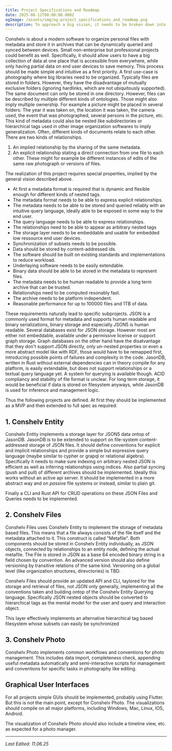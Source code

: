 ```yaml
---
title: Project Specifications and Roadmap
date: 2025-06-11T00:00:00.000Z
ogImage: /assets/img/og-project_specifications_and_roadmap.png
description: To approach a big vision, it needs to be broken down into smaller, well defined pieces. This post defines a roadmap containing specifications for sub projects with the preliminary names "Conshelv Entity", "Conshelv Files" and "Conshelv Photo".
---
```


Conshelv is about a modern software to organize personal files with metadata and store it in archives that can be dynamically queried and synced between devices. Small non-enterprise but professional projects could benefit as well.
Specifically, it should allow users to have a big collection of data at one place that is accessible from everywhere, while only having partial data on end user devices to save memory. This process should be made simple and intuitive as a first priority.
A first use-case is photography where big libraries need to be organized.
Typically files are stored in folders. However, they have the disadvantage of mutually exclusive folders (ignoring hardlinks, which are not ubiquitously supported). The same document can only be stored in one directory. However, files can be described by multiple different kinds of ontologies. Those might also imply multiple ownership. For example a picture might be placed in several folders: The year it was taken on, the location it was taken, the camera used, the event that was photographed, several persons in the picture, etc. This kind of metadata could also be nested like subdirectories or hierarchical tags used in other image organization softwares to imply generalization.
Often, different kinds of documents relate to each other. There are two kinds of relationships.
1. An implied relationship by the sharing of the same metadata.
2. An explicit relationship stating a direct connection from one file to each other. These might for example be different instances of edits of the same raw photograph or versions of files.

The realization of this project requires special properties, implied by the general vision described above.
 - At first a metadata format is required that is dynamic and flexible enough for different kinds of nested tags.
 - The metadata format needs to be able to express explicit relationships.
 - The metadata needs to be able to be stored and queried reliably with an intuitive query language, ideally able to be exposed in some way to the end user.
 - The query language needs to be able to express relationships.
 - The relationships need to be able to appear as arbitrary nested tags
 - The storage layer needs to be embeddable and usable for embedded low ressource end user devices.
 - Synchronization of subsets needs to be possible.
 - Data should be stored by content-addressed ids.
 - The software should be built on existing standards and implementations to reduce workload.
 - Underlaying software needs to be easily extendable.
 - Binary data should be able to be stored in the metadata to represent files.
 - The metadata needs to be human readable to provide a long term archive that can be trusted.
 - Relationships need to be computed resonably fast.
 - The archive needs to be platform independent.
 - Reasonable performance for up to 100000 files and 1TB of data.

These requirements naturally lead to specific subprojects. JSON is a commonly used format for metadata and supports human readable and binary serializations, binary storage and especially JSON5 is human readable. Several databases exist for JSON storage. However most are either not embeddable, available under a permissive license or support graph storage. Graph databases on the other hand have the disatvantage that they don't support JSON directly, only un-nested properties or even a more abstract model like with RDF, those would have to be remapped first, introducing possible points of failures and complexity in the code.
JasonDB, written in Rust without external dependencies can in theory compile for any platform, is easily extendable, but does not support relationships or a textual query language yet. A system for querying is available though. ACID compliancy and stability of file format is unclear. For long term storage, it would be beneficial if data is stored on filesystem anyways, while JasonDB is used for inference and management logic.

Thus the following projects are defined. At first they should be implemented as a MVP and then extended to full spec as required:

## 1. Conshelv Entity

Conshelv Entity implements a storage layer for JSON5 data ontop of JasonDB. JasonDB is to be extended to support on file-system content-addressed storage of JSON files. It should define conventions for explicit and implicit relationships and provide a simple but expressive query language (maybe similar to cypher or grapql or relational algebra). Specifically it needs to make sure indexing on arbitrary nested JSON is efficient as well as inferring relationships using indices. Also partial syncing (push and pull) of different archives should be implemented. Ideally this works without an active api server. It should be implemented in a more abstract way and on _passive_ file systems or instead, similar to plain git.

Finally a CLI and Rust API for CRUD operations on these JSON Files and Queries needs to be implemented.

## 2. Conshelv Files

Conshelv Files uses Conshelv Entity to implement the storage of metadata based files. This means that a file always consists of the file itself and the metadata attached to it. This construct is called "Metafile". Both components should be stored in Conshelv Entity individually, as JSON objects, connected by relationships to an entity node, defining the actual metafile. The File is stored in JSON as a base 64 encoded binary string in a field chosen by convention. An advanced version should also define versioning by transitive relations of the same kind. Versioning on a global level (like organization structures, direvctories) is TBD.

Conshelv Files should provide an updated API and CLI, taylored for the storage and retrieval of files, not JSON only generally, implementing all the conventions taken and building ontop of the Conshelv Entity Querying language. Specifically JSON nested objects should be converted to hierarchical tags as the mental model for the user and query and interaction object.

This layer effectively implements an alternative hierarchical tag based filesystem whose subsets can easily be synchronized

## 3. Conshelv Photo

Conshelv Photo implements common workflows and conventions for photo management. This includes data import, completeness check, appending useful metadata automatically and semi-interactive scripts for management and conventions for specific tasks in photography like editing.

## Graphical User Interfaces

For all projects simple GUIs should be implemented, probably using Flutter. But this is not the main point, except for Conshelv Photo. The visualizations should compile on all major platforms, including Windows, Mac, Linux, IOS, Android.

The visualization of Conshelv Photo should also include a timeline view, etc. as expected for a photo manager.

--- 
_Last Edited: 11.06.25_